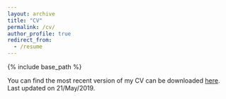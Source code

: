 ```yaml
---
layout: archive
title: "CV"
permalink: /cv/
author_profile: true
redirect_from:
  - /resume
---
```


{% include base_path %}

You can find the most recent version of my CV can be downloaded [here](main.pdf). Last updated on 21/May/2019.
